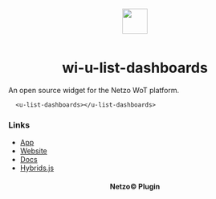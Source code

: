 <div align="center">
  <a href="https://netzo.io" target="_blank" >
    <img height="50" src="https://raw.githubusercontent.com/netzoio/plugins/main/plugins/widgets/wi-u-list-dashboards/src/assets/icon.svg" style="margin: 12px 0px" />
  </a>

  <h1>wi-u-list-dashboards</h1>
</div>

An open source widget for the Netzo WoT platform.

```showcase
  <u-list-dashboards></u-list-dashboards>
```

### Links

- [App](https://app.netzo.io)
- [Website](https://netzo.io)
- [Docs](https://docs.netzo.io)
- [Hybrids.js](https://hybrids.js.org)

<div align="center">
  <h4>Netzo© Plugin</h4>
</div>
